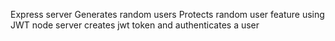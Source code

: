 Express server
  Generates random users
  Protects random user feature using JWT
  node server creates jwt token and authenticates a user
